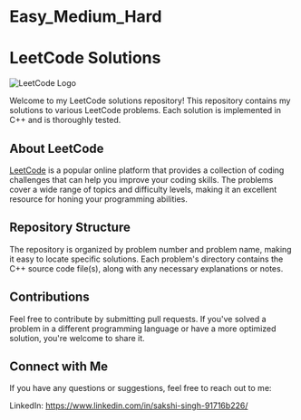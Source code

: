 # Easy_Medium_Hard
# LeetCode Solutions

![LeetCode Logo](https://leetcode.com/static/images/LeetCode_logo.png)

Welcome to my LeetCode solutions repository! This repository contains my solutions to various LeetCode problems. Each solution is implemented in C++ and is thoroughly tested.

## About LeetCode

[LeetCode](https://leetcode.com/) is a popular online platform that provides a collection of coding challenges that can help you improve your coding skills. The problems cover a wide range of topics and difficulty levels, making it an excellent resource for honing your programming abilities.

## Repository Structure

The repository is organized by problem number and problem name, making it easy to locate specific solutions. Each problem's directory contains the C++ source code file(s), along with any necessary explanations or notes.

## Contributions
Feel free to contribute by submitting pull requests. If you've solved a problem in a different programming language or have a more optimized solution, you're welcome to share it.

## Connect with Me
If you have any questions or suggestions, feel free to reach out to me:
  
LinkedIn: https://www.linkedin.com/in/sakshi-singh-91716b226/
